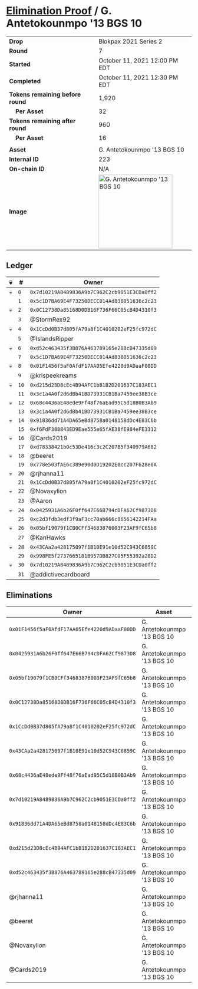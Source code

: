 # [Elimination Proof](./readme.md) / G. Antetokounmpo &#039;13 BGS 10

|||
|---|---|
| **Drop** | Blokpax 2021 Series 2 |
| **Round** | 7 |
| **Started** | October 11, 2021 12:00 PM EDT |
| **Completed** | October 11, 2021 12:30 PM EDT |
| **Tokens remaining before round** | 1,920 |
| **&nbsp;&nbsp;&nbsp;&nbsp;Per Asset** | 32 |
| **Tokens remaining after round** | 960 |
| **&nbsp;&nbsp;&nbsp;&nbsp;Per Asset** | 16 |
| | |
| **Asset** | G. Antetokounmpo &#039;13 BGS 10 |
| **Internal ID** | 223 |
| **On-chain ID** | N/A |
| **Image** | <img src="https://tcdn.blokpax.com/9484ebfa-630b-4ca6-a82d-8524828d6a6d/724f8dfbc26ce743bbf9017cb08d035bf8b250ecff3e565c5132825f337bf9b7.jpg" height="200" alt="G. Antetokounmpo &#039;13 BGS 10" /> |

## Ledger

| 💀 | # | Owner |
| --- | --- | --- |
| 💀 | `0` | `0x7d10219A8489836A9b7C962C2cb9051E3CDa0ff2` |
|  | `1` | `0x5c1D7BA69E4F73250DECC014Ad838051636c2c23` |
| 💀 | `2` | `0x0C12738Da85168D0DB16F736F66C05cB4D4310f3` |
|  | `3` | @StormRex92 |
| 💀 | `4` | `0x1CcDd0B37d805fA79a8f1C4010202eF25fc972dC` |
|  | `5` | @IslandsRipper |
| 💀 | `6` | `0xd52c463435f3B876A463789165e288cB47335d09` |
|  | `7` | `0x5c1D7BA69E4F73250DECC014Ad838051636c2c23` |
| 💀 | `8` | `0x01F1456f5aF0AfdF17AA05Efe4220d9ADaaF00DD` |
|  | `9` | @krispeekreams |
| 💀 | `10` | `0xd215d23D8cEc4B94AFC1bB1B2D201637C183AEC1` |
|  | `11` | `0x3c1a4A0f2d6dBb41BD73931CB1Ba7459ee38B3ce` |
| 💀 | `12` | `0x68c4436aE48ede9Ff48f76aEad95C5d18B0B3Ab9` |
|  | `13` | `0x3c1a4A0f2d6dBb41BD73931CB1Ba7459ee38B3ce` |
| 💀 | `14` | `0x91836dd71A4DA65eBd8758a0148158dDc4E83C6b` |
|  | `15` | `0xf6FdF388843ED9Eae555e65fAE38fE984eFE3312` |
| 💀 | `16` | @Cards2019 |
|  | `17` | `0xd78338421b0c53De416c3c2C207B5f340979A682` |
| 💀 | `18` | @beeret |
|  | `19` | `0x778e503fAE6c389e90d0D19202E0cc207F628e0A` |
| 💀 | `20` | @rjhanna11 |
|  | `21` | `0x1CcDd0B37d805fA79a8f1C4010202eF25fc972dC` |
| 💀 | `22` | @Novaxylion |
|  | `23` | @Aaron |
| 💀 | `24` | `0x0425931A6b26F0ff647E66B794cDFA62Cf9873D8` |
|  | `25` | `0xc2d3fdb3edf3f9aF3cc70ab666c8656142214FAa` |
| 💀 | `26` | `0x05bf19079f1CB0CFf34683876003F23AF9fC65b8` |
|  | `27` | @KanHawks |
| 💀 | `28` | `0x43CAa2a428175097f1B10E91e10d52C943C6859C` |
|  | `29` | `0x998FE5f2737665181B957DB827C05F55392a28D2` |
| 💀 | `30` | `0x7d10219A8489836A9b7C962C2cb9051E3CDa0ff2` |
|  | `31` | @addictivecardboard |


## Eliminations

| Owner | Asset | Qty. | Transaction |
| --- | --- | --- | --- |
| `0x01F1456f5aF0AfdF17AA05Efe4220d9ADaaF00DD` | G. Antetokounmpo '13 BGS 10 | 1 | [Polygonscan](https://polygonscan.com/tx/0x226d29f0ffbfc30dc86ec9c0516633b6d79be4de3cecd488ebc7f7961cf89f6b) |
| `0x0425931A6b26F0ff647E66B794cDFA62Cf9873D8` | G. Antetokounmpo '13 BGS 10 | 1 | [Polygonscan](https://polygonscan.com/tx/0x2e315b7b5b3e6e5874206465d0f59df3c41662209c3301d14f2677b7488f1261) |
| `0x05bf19079f1CB0CFf34683876003F23AF9fC65b8` | G. Antetokounmpo '13 BGS 10 | 1 | [Polygonscan](https://polygonscan.com/tx/0x3e0ef706bbbc763c92023ea95b7911bed70d778d71331a9491ef8a93a8781a47) |
| `0x0C12738Da85168D0DB16F736F66C05cB4D4310f3` | G. Antetokounmpo '13 BGS 10 | 1 | [Polygonscan](https://polygonscan.com/tx/0xb61cf7222d4d7347076fb4208e1554306158d1aaaa1ffbdac568532109365686) |
| `0x1CcDd0B37d805fA79a8f1C4010202eF25fc972dC` | G. Antetokounmpo '13 BGS 10 | 1 | [Polygonscan](https://polygonscan.com/tx/0x9892a8987a2676b90f1f1be4737aafbaf9d8de5a2ef212f3c4f9589b0260d1db) |
| `0x43CAa2a428175097f1B10E91e10d52C943C6859C` | G. Antetokounmpo '13 BGS 10 | 1 | [Polygonscan](https://polygonscan.com/tx/0xd6a5d4069af45a3eb7902b6db924b8a10b14de387236dfa5addbee3c423ebd49) |
| `0x68c4436aE48ede9Ff48f76aEad95C5d18B0B3Ab9` | G. Antetokounmpo '13 BGS 10 | 1 | [Polygonscan](https://polygonscan.com/tx/0xf530db8b6bfe080fb7d2f0d4045851dd701022bed4a819ec3fe7545e3657ecb0) |
| `0x7d10219A8489836A9b7C962C2cb9051E3CDa0ff2` | G. Antetokounmpo '13 BGS 10 | 2 | [Polygonscan](https://polygonscan.com/tx/0xb0b1bd001a0a0e66741be9142d931351890e540c31a34d9762692fe3e61677c1) |
| `0x91836dd71A4DA65eBd8758a0148158dDc4E83C6b` | G. Antetokounmpo '13 BGS 10 | 1 | [Polygonscan](https://polygonscan.com/tx/0x38d7799320f006ac3bedeba3dd889c56289d023b35a0b459f84e65f9526eca0f) |
| `0xd215d23D8cEc4B94AFC1bB1B2D201637C183AEC1` | G. Antetokounmpo '13 BGS 10 | 1 | [Polygonscan](https://polygonscan.com/tx/0xa23d649565d7adeca6be43a0232aac22503b8f76ff95dcd14d9d1ef57b37af7b) |
| `0xd52c463435f3B876A463789165e288cB47335d09` | G. Antetokounmpo '13 BGS 10 | 1 | [Polygonscan](https://polygonscan.com/tx/0xe6c2183beb69a8bcc203b2a13ef75c38ab292fb84e0924ad174b89e0bf893e27) |
| @rjhanna11 | G. Antetokounmpo '13 BGS 10 | 1 | [Polygonscan](https://polygonscan.com/tx/0x52e9acefe52e94e889256d3f31163714322da11b2eb186455c49d5272f001199) |
| @beeret | G. Antetokounmpo '13 BGS 10 | 1 | [Polygonscan](https://polygonscan.com/tx/0x633bf55e0fa0e9881561b8409cd6cfdd7fdf30a33e8d442926ac9846bcb0391b) |
| @Novaxylion | G. Antetokounmpo '13 BGS 10 | 1 | [Polygonscan](https://polygonscan.com/tx/0xfdfe03c0b2ac480ca5139300a50e9a8d7d26af8bff3732af759631145bf3b639) |
| @Cards2019 | G. Antetokounmpo '13 BGS 10 | 1 | [Polygonscan](https://polygonscan.com/tx/0xd20397e2bb74ffec0462ac5dde97e3694b8d0bea20fe7ed214d9c0a29840e05b) |
